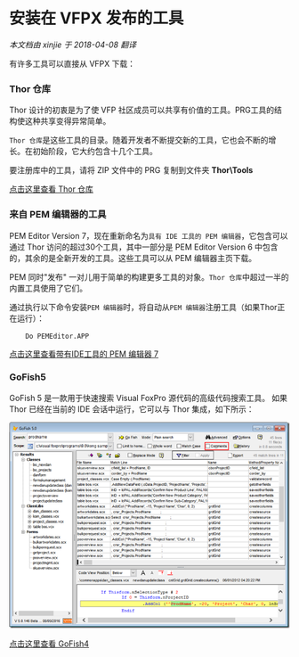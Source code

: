 安装在 VFPX 发布的工具
===
_本文档由 xinjie 于 2018-04-08 翻译_

有许多工具可以直接从 VFPX 下载：

### Thor 仓库

Thor 设计的初衷是为了使 VFP 社区成员可以共享有价值的工具。PRG工具的结构使这种共享变得异常简单。

`Thor 仓库`是这些工具的目录。随着开发者不断提交新的工具，它也会不断的增长。在初始阶段，它大约包含十几个工具。

要注册库中的工具，请将 ZIP 文件中的 PRG 复制到文件夹 **Thor\Tools**

[点击这里查看 Thor 仓库](Thor_repository.md) 

### 来自 PEM 编辑器的工具

PEM Editor Version 7，现在重新命名为`具有 IDE 工具的 PEM 编辑器`，它包含可以通过 Thor 访问的超过30个工具，其中一部分是 PEM Editor Version 6 中包含的，其余的是全新开发的工具。这些工具可以从 PEM 编辑器主页下载。

PEM 同时"发布" 一对儿用于简单的构建更多工具的对象。`Thor 仓库`中超过一半的内置工具使用了它们。

通过执行以下命令安装`PEM 编辑器`时，将自动从`PEM 编辑器`注册工具（如果Thor正在运行）：
```foxpro
    Do PEMEditor.APP
```
[点击这里查看带有IDE工具的 PEM 编辑器 7](https://github.com/VFPX/PEMEditor)

### GoFish5

GoFish 5 是一款用于快速搜索 Visual FoxPro 源代码的高级代码搜索工具。 如果 Thor 已经在当前的 IDE 会话中运行，它可以与 Thor 集成，如下所示：

![](Images/Thor_GoFish5.png)

[点击这里查看 GoFish4](https://github.com/mattslay/GoFish)
